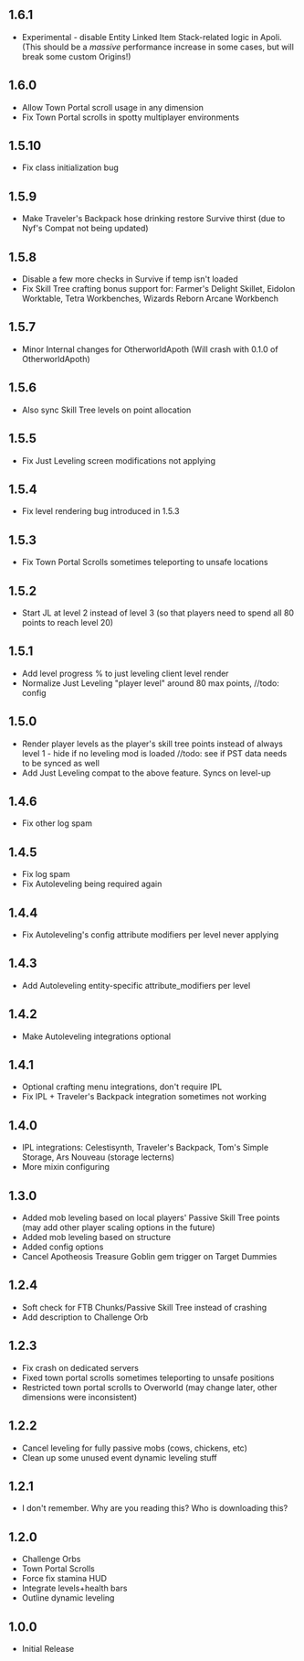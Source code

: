 ## 1.6.1
- Experimental - disable Entity Linked Item Stack-related logic in Apoli. 
(This should be a *massive* performance increase in some cases, but will break some custom Origins!)

## 1.6.0
- Allow Town Portal scroll usage in any dimension
- Fix Town Portal scrolls in spotty multiplayer environments

## 1.5.10
- Fix class initialization bug

## 1.5.9
- Make Traveler's Backpack hose drinking restore Survive thirst (due to Nyf's Compat not being updated)

## 1.5.8
- Disable a few more checks in Survive if temp isn't loaded
- Fix Skill Tree crafting bonus support for: Farmer's Delight Skillet, Eidolon Worktable, Tetra Workbenches, Wizards Reborn Arcane Workbench

## 1.5.7
- Minor Internal changes for OtherworldApoth (Will crash with 0.1.0 of OtherworldApoth)

## 1.5.6
- Also sync Skill Tree levels on point allocation

## 1.5.5
- Fix Just Leveling screen modifications not applying

## 1.5.4
- Fix level rendering bug introduced in 1.5.3

## 1.5.3
- Fix Town Portal Scrolls sometimes teleporting to unsafe locations

## 1.5.2
- Start JL at level 2 instead of level 3 (so that players need to spend all 80 points to reach level 20)

## 1.5.1
- Add level progress % to just leveling client level render
- Normalize Just Leveling "player level" around 80 max points, //todo: config

## 1.5.0
- Render player levels as the player's skill tree points instead of always level 1 - hide if no leveling mod is loaded //todo: see if PST data needs to be synced as well
- Add Just Leveling compat to the above feature. Syncs on level-up

## 1.4.6
- Fix other log spam

## 1.4.5
- Fix log spam
- Fix Autoleveling being required again

## 1.4.4
- Fix Autoleveling's config attribute modifiers per level never applying

## 1.4.3
- Add Autoleveling entity-specific attribute_modifiers per level

## 1.4.2
- Make Autoleveling integrations optional

## 1.4.1
- Optional crafting menu integrations, don't require IPL
- Fix IPL + Traveler's Backpack integration sometimes not working 

## 1.4.0
- IPL integrations: Celestisynth, Traveler's Backpack, Tom's Simple Storage, Ars Nouveau (storage lecterns)
- More mixin configuring

## 1.3.0
- Added mob leveling based on local players' Passive Skill Tree points (may add other player scaling options in the future)
- Added mob leveling based on structure
- Added config options
- Cancel Apotheosis Treasure Goblin gem trigger on Target Dummies

## 1.2.4
- Soft check for FTB Chunks/Passive Skill Tree instead of crashing
- Add description to Challenge Orb

## 1.2.3
- Fix crash on dedicated servers
- Fixed town portal scrolls sometimes teleporting to unsafe positions
- Restricted town portal scrolls to Overworld (may change later, other dimensions were inconsistent)

## 1.2.2
- Cancel leveling for fully passive mobs (cows, chickens, etc)
- Clean up some unused event dynamic leveling stuff

## 1.2.1
- I don't remember. Why are you reading this? Who is downloading this?

## 1.2.0
- Challenge Orbs
- Town Portal Scrolls
- Force fix stamina HUD
- Integrate levels+health bars
- Outline dynamic leveling

## 1.0.0
* Initial Release